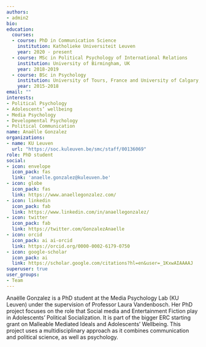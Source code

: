 ```yaml
---
authors:
- admin2
bio:
education:
  courses:
  - course: PhD in Communication Science
    institution: Katholieke Universiteit Leuven
    year: 2020 - present
  - course: MSc in Political Psychology of International Relations
    institution: University of Birmingham, UK
    year: 2018-2019
  - course: BSc in Psychology
    institution: University of Tours, France and University of Calgary, Canada
    year: 2015-2018
email: ""
interests:
- Political Psychology
- Adolescents’ wellbeing
- Media Psychology
- Developmental Psychology
- Political Communication
name: Anaëlle Gonzalez
organizations:
- name: KU Leuven
  url: "https://soc.kuleuven.be/smc/staff/00136069"
role: PhD student
social:
- icon: envelope
  icon_pack: fas
  link: 'anaelle.gonzalez@kuleuven.be'
- icon: globe
  icon_pack: fas
  link: https://www.anaellegonzalez.com/
- icon: linkedin
  icon_pack: fab
  link: https://www.linkedin.com/in/anaellegonzalez/
- icon: twitter
  icon_pack: fab
  link: https://twitter.com/GonzalezAnaelle
- icon: orcid
  icon_pack: ai ai-orcid
  link: https://orcid.org/0000-0002-6179-0750
- icon: google-scholar
  icon_pack: ai
  link: https://scholar.google.com/citations?hl=en&user=_1KxwAIAAAAJ
superuser: true
user_groups:
- Team
---
```


Anaëlle Gonzalez is a PhD student at the Media Psychology Lab (KU Leuven) under the supervision of Professor Laura Vandenbosch. Her PhD project focuses on the role that Social media and Entertainment Fiction play in Adolescents’ Political Socialization. It is part of the bigger ERC starting grant on Malleable Mediated Ideals and Adolescents’ Wellbeing. This project uses a multidisciplinary approach as it combines communication and political science, as well as psychology.